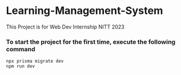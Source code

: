 # Learning-Management-System
This Project is for Web Dev Internship NITT 2023

### To start the project for the first time, execute the following command
```
npx prisma migrate dev
npm run dev
```
